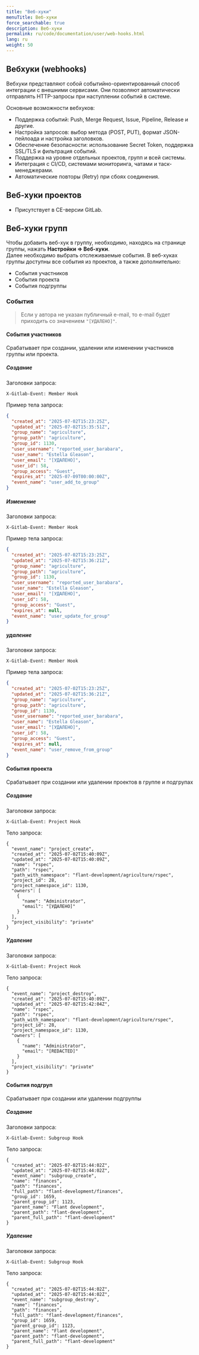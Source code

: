 ```yaml
---
title: "Веб-хуки"
menuTitle: Веб-хуки
force_searchable: true
description: Веб-хуки
permalink: ru/code/documentation/user/web-hooks.html
lang: ru
weight: 50
---
```

## Вебхуки (webhooks)

Вебхуки представляют собой событийно-ориентированный способ интеграции с внешними сервисами. Они позволяют автоматически отправлять HTTP-запросы при наступлении событий в системе.

Основные возможности вебхуков:

- Поддержка событий: Push, Merge Request, Issue, Pipeline, Release и другие.
- Настройка запросов: выбор метода (POST, PUT), формат JSON-пейлоада и настройка заголовков.
- Обеспечение безопасности: использование Secret Token, поддержка SSL/TLS и фильтрация событий.
- Поддержка на уровне отдельных проектов, групп и всей системы.
- Интеграция с CI/CD, системами мониторинга, чатами и таск-менеджерами.
- Автоматические повторы (Retry) при сбоях соединения.

## Веб-хуки проектов
- Присутствует в CE-версии GitLab.

## Веб-хуки групп
Чтобы добавить веб-хук в группу, необходимо, находясь на странице группы, нажать **Настройки => Веб-хуки**.  
Далее необходимо выбрать отслеживаемые события. В веб-хуках группы доступны все события из проектов, а также дополнительно:
- События участников
- События проекта
- События подгруппы

### События
> Если у автора не указан публичный e-mail, то e-mail будет приходить со значением `"[УДАЛЕНО]"`.

#### События участников
Срабатывает при создании, удалении или изменении участников группы или проекта.

##### Создание
Заголовки запроса:
```
X-Gitlab-Event: Member Hook
```
Пример тела запроса:
```json
{
  "created_at": "2025-07-02T15:23:25Z",
  "updated_at": "2025-07-02T15:35:51Z",
  "group_name": "agriculture",
  "group_path": "agriculture",
  "group_id": 1130,
  "user_username": "reported_user_barabara",
  "user_name": "Estella Gleason",
  "user_email": "[УДАЛЕНО]",
  "user_id": 58,
  "group_access": "Guest",
  "expires_at": "2025-07-09T00:00:00Z",
  "event_name": "user_add_to_group"
}

```
##### Изменение
Заголовки запроса:
```
X-Gitlab-Event: Member Hook
```
Пример тела запроса:
```json
{
  "created_at": "2025-07-02T15:23:25Z",
  "updated_at": "2025-07-02T15:36:21Z",
  "group_name": "agriculture",
  "group_path": "agriculture",
  "group_id": 1130,
  "user_username": "reported_user_barabara",
  "user_name": "Estella Gleason",
  "user_email": "[УДАЛЕНО]",
  "user_id": 58,
  "group_access": "Guest",
  "expires_at": null,
  "event_name": "user_update_for_group"
}

```

##### удаление
Заголовки запроса:
```
X-Gitlab-Event: Member Hook
```
Пример тела запроса:
```json
{
  "created_at": "2025-07-02T15:23:25Z",
  "updated_at": "2025-07-02T15:36:21Z",
  "group_name": "agriculture",
  "group_path": "agriculture",
  "group_id": 1130,
  "user_username": "reported_user_barabara",
  "user_name": "Estella Gleason",
  "user_email": "[УДАЛЕНО]",
  "user_id": 58,
  "group_access": "Guest",
  "expires_at": null,
  "event_name": "user_remove_from_group"
}

```

#### События проекта
Срабатывает при создании или удалении проектов в группе и подгрупах

##### Создание

Заголовки запроса:
```
X-Gitlab-Event: Project Hook
```
Тело запроса:

```
{
  "event_name": "project_create",
  "created_at": "2025-07-02T15:40:09Z",
  "updated_at": "2025-07-02T15:40:09Z",
  "name": "rspec",
  "path": "rspec",
  "path_with_namespace": "flant-development/agriculture/rspec",
  "project_id": 28,
  "project_namespace_id": 1130,
  "owners": [
    {
      "name": "Administrator",
      "email": "[УДАЛЕНО]"
    }
  ],
  "project_visibility": "private"
}
```

##### Удаление
Заголовки запроса:
```
X-Gitlab-Event: Project Hook
```
Тело запроса:

```
{
  "event_name": "project_destroy",
  "created_at": "2025-07-02T15:40:09Z",
  "updated_at": "2025-07-02T15:42:04Z",
  "name": "rspec",
  "path": "rspec",
  "path_with_namespace": "flant-development/agriculture/rspec",
  "project_id": 28,
  "project_namespace_id": 1130,
  "owners": [
    {
      "name": "Administrator",
      "email": "[REDACTED]"
    }
  ],
  "project_visibility": "private"
}
```

#### События подгруп
Срабатывает при создании или удалении подгруппы

##### Создание
Заголовки запроса:
```
X-Gitlab-Event: Subgroup Hook
```
Тело запроса:

```
{
  "created_at": "2025-07-02T15:44:02Z",
  "updated_at": "2025-07-02T15:44:02Z",
  "event_name": "subgroup_create",
  "name": "finances",
  "path": "finances",
  "full_path": "flant-development/finances",
  "group_id": 1659,
  "parent_group_id": 1123,
  "parent_name": "Flant development",
  "parent_path": "flant-development",
  "parent_full_path": "flant-development"
}
```
##### Удаление
Заголовки запроса:
```
X-Gitlab-Event: Subgroup Hook
```
Тело запроса:

```
{
  "created_at": "2025-07-02T15:44:02Z",
  "updated_at": "2025-07-02T15:44:02Z",
  "event_name": "subgroup_destroy",
  "name": "finances",
  "path": "finances",
  "full_path": "flant-development/finances",
  "group_id": 1659,
  "parent_group_id": 1123,
  "parent_name": "Flant development",
  "parent_path": "flant-development",
  "parent_full_path": "flant-development"
}
```
